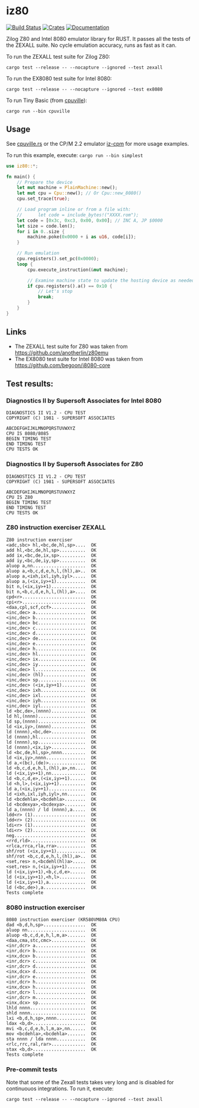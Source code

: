 # iz80

[![Build Status](https://github.com/ivanizag/iz80/workflows/Build/badge.svg)](https://github.com/ivanizag/iz80/actions?workflow=Build)
[![Crates](https://img.shields.io/crates/v/iz80.svg)](https://crates.io/crates/iz80)
[![Documentation](https://docs.rs/iz80/badge.svg)](https://docs.rs/iz80)

Zilog Z80 and Intel 8080 emulator library for RUST. It passes all the tests of the ZEXALL suite. No cycle emulation accuracy, runs as fast as it can.

To run the ZEXALL test suite for Zilog Z80:

```shell
cargo test --release -- --nocapture --ignored --test zexall
```

To run the EX8080 test suite for Intel 8080:

```shell
cargo test --release -- --nocapture --ignored --test ex8080
```


To run Tiny Basic (from [cpuville](http://cpuville.com/Kits/Z80-kits-home.html)):

```shell
cargo run --bin cpuville
```

## Usage

See [cpuville.rs](src/bin/cpuville.rs) or the CP/M 2.2 emulator [iz-cpm](https://github.com/ivanizag/iz-cpm) for more usage examples.

To run this example, execute: `cargo run --bin simplest`

```rust
use iz80::*;

fn main() {
    // Prepare the device
    let mut machine = PlainMachine::new();
    let mut cpu = Cpu::new(); // Or Cpu::new_8080()
    cpu.set_trace(true);

    // Load program inline or from a file with:
    //      let code = include_bytes!("XXXX.rom");
    let code = [0x3c, 0xc3, 0x00, 0x00]; // INC A, JP $0000
    let size = code.len();
    for i in 0..size {
        machine.poke(0x0000 + i as u16, code[i]);
    }

    // Run emulation
    cpu.registers().set_pc(0x0000);
    loop {
        cpu.execute_instruction(&mut machine);

        // Examine machine state to update the hosting device as needed.
        if cpu.registers().a() == 0x10 {
            // Let's stop
            break;
        }
    }
}
```

## Links

- The ZEXALL test suite for Z80 was taken from https://github.com/anotherlin/z80emu
- The EX8080 test suite for Intel 8080 was taken from https://github.com/begoon/i8080-core

## Test results:

### Diagnostics II by Supersoft Associates for Intel 8080

```
DIAGNOSTICS II V1.2 - CPU TEST
COPYRIGHT (C) 1981 - SUPERSOFT ASSOCIATES

ABCDEFGHIJKLMNOPQRSTUVWXYZ
CPU IS 8080/8085
BEGIN TIMING TEST
END TIMING TEST
CPU TESTS OK
```
### Diagnostics II by Supersoft Associates for Z80

```
DIAGNOSTICS II V1.2 - CPU TEST
COPYRIGHT (C) 1981 - SUPERSOFT ASSOCIATES

ABCDEFGHIJKLMNOPQRSTUVWXYZ
CPU IS Z80
BEGIN TIMING TEST
END TIMING TEST
CPU TESTS OK
```

### Z80 instruction exerciser ZEXALL

```
Z80 instruction exerciser
<adc,sbc> hl,<bc,de,hl,sp>....  OK
add hl,<bc,de,hl,sp>..........  OK
add ix,<bc,de,ix,sp>..........  OK
add iy,<bc,de,iy,sp>..........  OK
aluop a,nn....................  OK
aluop a,<b,c,d,e,h,l,(hl),a>..  OK
aluop a,<ixh,ixl,iyh,iyl>.....  OK
aluop a,(<ix,iy>+1)...........  OK
bit n,(<ix,iy>+1).............  OK
bit n,<b,c,d,e,h,l,(hl),a>....  OK
cpd<r>........................  OK
cpi<r>........................  OK
<daa,cpl,scf,ccf>.............  OK
<inc,dec> a...................  OK
<inc,dec> b...................  OK
<inc,dec> bc..................  OK
<inc,dec> c...................  OK
<inc,dec> d...................  OK
<inc,dec> de..................  OK
<inc,dec> e...................  OK
<inc,dec> h...................  OK
<inc,dec> hl..................  OK
<inc,dec> ix..................  OK
<inc,dec> iy..................  OK
<inc,dec> l...................  OK
<inc,dec> (hl)................  OK
<inc,dec> sp..................  OK
<inc,dec> (<ix,iy>+1).........  OK
<inc,dec> ixh.................  OK
<inc,dec> ixl.................  OK
<inc,dec> iyh.................  OK
<inc,dec> iyl.................  OK
ld <bc,de>,(nnnn).............  OK
ld hl,(nnnn)..................  OK
ld sp,(nnnn)..................  OK
ld <ix,iy>,(nnnn).............  OK
ld (nnnn),<bc,de>.............  OK
ld (nnnn),hl..................  OK
ld (nnnn),sp..................  OK
ld (nnnn),<ix,iy>.............  OK
ld <bc,de,hl,sp>,nnnn.........  OK
ld <ix,iy>,nnnn...............  OK
ld a,<(bc),(de)>..............  OK
ld <b,c,d,e,h,l,(hl),a>,nn....  OK
ld (<ix,iy>+1),nn.............  OK
ld <b,c,d,e>,(<ix,iy>+1)......  OK
ld <h,l>,(<ix,iy>+1)..........  OK
ld a,(<ix,iy>+1)..............  OK
ld <ixh,ixl,iyh,iyl>,nn.......  OK
ld <bcdehla>,<bcdehla>........  OK
ld <bcdexya>,<bcdexya>........  OK
ld a,(nnnn) / ld (nnnn),a.....  OK
ldd<r> (1)....................  OK
ldd<r> (2)....................  OK
ldi<r> (1)....................  OK
ldi<r> (2)....................  OK
neg...........................  OK
<rrd,rld>.....................  OK
<rlca,rrca,rla,rra>...........  OK
shf/rot (<ix,iy>+1)...........  OK
shf/rot <b,c,d,e,h,l,(hl),a>..  OK
<set,res> n,<bcdehl(hl)a>.....  OK
<set,res> n,(<ix,iy>+1).......  OK
ld (<ix,iy>+1),<b,c,d,e>......  OK
ld (<ix,iy>+1),<h,l>..........  OK
ld (<ix,iy>+1),a..............  OK
ld (<bc,de>),a................  OK
Tests complete
```

### 8080 instruction exerciser

```
8080 instruction exerciser (KR580VM80A CPU)
dad <b,d,h,sp>................  OK
aluop nn......................  OK
aluop <b,c,d,e,h,l,m,a>.......  OK
<daa,cma,stc,cmc>.............  OK
<inr,dcr> a...................  OK
<inr,dcr> b...................  OK
<inx,dcx> b...................  OK
<inr,dcr> c...................  OK
<inr,dcr> d...................  OK
<inx,dcx> d...................  OK
<inr,dcr> e...................  OK
<inr,dcr> h...................  OK
<inx,dcx> h...................  OK
<inr,dcr> l...................  OK
<inr,dcr> m...................  OK
<inx,dcx> sp..................  OK
lhld nnnn.....................  OK
shld nnnn.....................  OK
lxi <b,d,h,sp>,nnnn...........  OK
ldax <b,d>....................  OK
mvi <b,c,d,e,h,l,m,a>,nn......  OK
mov <bcdehla>,<bcdehla>.......  OK
sta nnnn / lda nnnn...........  OK
<rlc,rrc,ral,rar>.............  OK
stax <b,d>....................  OK
Tests complete
```

### Pre-commit tests

Note that some of the Zexall tests takes very long and is disabled for continuouos integrations. To run it, execute:

```
cargo test --release -- --nocapture --ignored --test zexall

```


